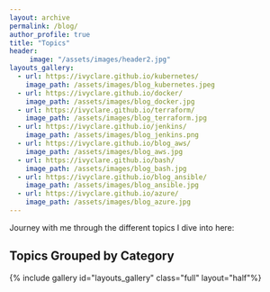 ```yaml
---
layout: archive
permalink: /blog/
author_profile: true
title: "Topics"
header:
     image: "/assets/images/header2.jpg"
layouts_gallery:
  - url: https://ivyclare.github.io/kubernetes/
    image_path: /assets/images/blog_kubernetes.jpeg
  - url: https://ivyclare.github.io/docker/
    image_path: /assets/images/blog_docker.jpg
  - url: https://ivyclare.github.io/terraform/
    image_path: /assets/images/blog_terraform.jpg
  - url: https://ivyclare.github.io/jenkins/
    image_path: /assets/images/blog_jenkins.png
  - url: https://ivyclare.github.io/blog_aws/
    image_path: /assets/images/blog_aws.jpg
  - url: https://ivyclare.github.io/bash/
    image_path: /assets/images/blog_bash.jpg
  - url: https://ivyclare.github.io/blog_ansible/
    image_path: /assets/images/blog_ansible.jpg
  - url: https://ivyclare.github.io/azure/
    image_path: /assets/images/blog_azure.jpg
---
```


Journey with me through the different topics I dive into here:

## Topics Grouped by Category

{% include gallery id="layouts_gallery" class="full" layout="half"%}
